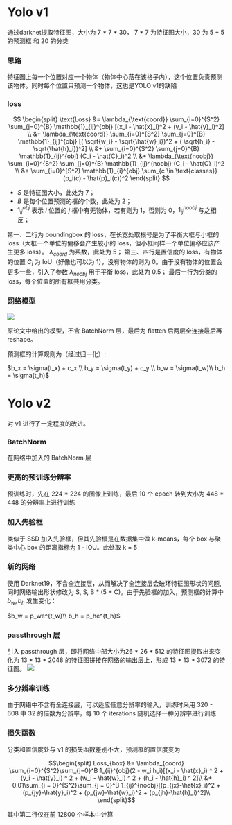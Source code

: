 # Yolo v1

通过darknet提取特征图，大小为 7 * 7 * 30， 7 * 7 为特征图大小，30 为 5 + 5 的预测框 和 20 的分类

### 思路

特征图上每一个位置对应一个物体（物体中心落在该格子内），这个位置负责预测该物体。同时每个位置只预测一个物体，这也是YOLO v1的缺陷

### loss
$$
\begin{split}
\text{Loss} &= \lambda_{\text{coord}} \sum_{i=0}^{S^2} \sum_{j=0}^{B} \mathbb{1}_{ij}^{obj} [(x_i - \hat{x}_i)^2 + (y_i - \hat{y}_i)^2] \\
&+ \lambda_{\text{coord}} \sum_{i=0}^{S^2} \sum_{j=0}^{B} \mathbb{1}_{ij}^{obj} [( \sqrt{w_i} - \sqrt{\hat{w}_i})^2 + ( \sqrt{h_i} - \sqrt{\hat{h}_i})^2] \\
&+ \sum_{i=0}^{S^2} \sum_{j=0}^{B} \mathbb{1}_{ij}^{obj} (C_i - \hat{C}_i)^2 \\
&+ \lambda_{\text{noobj}} \sum_{i=0}^{S^2} \sum_{j=0}^{B} \mathbb{1}_{ij}^{noobj} (C_i - \hat{C}_i)^2 \\
&+ \sum_{i=0}^{S^2} \mathbb{1}_{i}^{obj} \sum_{c \in \text{classes}} (p_i(c) - \hat{p}_i(c))^2
\end{split}
$$

- $S$ 是特征图大小，此处为 7；
- $B$ 是每个位置预测的框的个数，此处为 2；
- $1_{ij}^{obj}$ 表示 $i$ 位置的 $j$ 框中有无物体，若有则为 1，否则为 0，$1_{ij}^{noobj}$ 与之相反；

第一、二行为 boundingbox 的 loss，在长宽处取根号是为了平衡大框与小框的 loss（大框一个单位的偏移会产生较小的 loss，但小框同样一个单位偏移应该产生更多 loss）。 $\lambda_{coord}$ 为系数，此处为 5；
第三、四行是置信度的 loss，有物体的位置 $C_i$ 为 IoU（好像也可以为 1），没有物体的则为 0。由于没有物体的位置会更多一些，引入了参数 $\lambda_{noobj}$ 用于平衡 loss，此处为 0.5；
最后一行为分类的 loss，每个位置的所有框共用分类。

### 网络模型

![](1.jpg)

原论文中给出的模型，不含 BatchNorm 层，最后为 flatten 后两层全连接最后再 reshape。

预测框的计算规则为（经过归一化）:

$b_x = \sigma(t_x) + c_x \\
 b_y = \sigma(t_y) + c_y \\
 b_w = \sigma(t_w)\\
 b_h = \sigma(t_h)$ 

# Yolo v2

对 v1 进行了一定程度的改进。

### BatchNorm

在网络中加入的 BatchNorm 层

### 更高的预训练分辨率

预训练时，先在 224 * 224 的图像上训练，最后 10 个 epoch 转到大小为 448 * 448 的分辨率上进行训练

### 加入先验框

类似于 SSD 加入先验框，但其先验框是在数据集中做 k-means，每个 box 与聚类中心 box 的距离指标为 1 - IOU。此处取 k = 5

### 新的网络

使用 Darknet19，不含全连接层，从而解决了全连接层会破环特征图形状的问题, 同时网络输出形状修改为 S, S, B * (5 + C)。由于先验框的加入，预测框的计算中 $b_w, b_h$ 发生变化：

$b_w = p_we^{t_w}\\
 b_h = p_he^{t_h}$

 ### passthrough 层

 引入 passthrough 层，即将网络中部大小为26 * 26 * 512 的特征图提取出来变化为 13 * 13 * 2048 的特征图拼接在网络的输出层上，形成 13 * 13 * 3072 的特征图。
 ![](3.png)

 ### 多分辨率训练

 由于网络中不含有全连接层，可以适应任意分辨率的输入，训练时采用 320 - 608 中 32 的倍数为分辨率，每 10 个 iterations 随机选择一种分辨率进行训练

 ### 损失函数

 分类和置信度处与 v1 的损失函数差别不大，预测框的置信度变为

 $$\begin{split}
 Loss_{box} &= \lambda_{coord} \sum_{i=0}^{S^2}\sum_{j=0}^B 1_{ij}^{obj}(2 - w_i h_i)[(x_i - \hat{x}_i) ^ 2 + (y_i - \hat{y}_i) ^ 2 + (w_i - \hat{w}_i) ^ 2 + (h_i - \hat{h}_i) ^ 2]\\
  &+ 0.01\sum_{i = 0}^{S^2}\sum_{j = 0}^B 1_{ij}^{noobj}[(p_{jx}-\hat{x}_i)^2 + (p_{jy}-\hat{y}_i)^2 + (p_{jw}-\hat{w}_i)^2 + (p_{jh}-\hat{h}_i)^2]\\
  \end{split}$$

  其中第二行仅在前 12800 个样本中计算

  